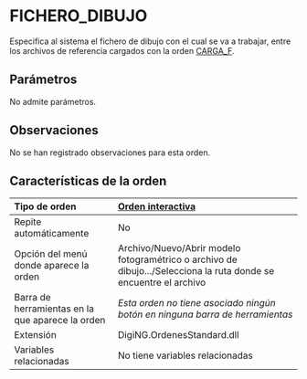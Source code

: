 # FICHERO\_DIBUJO

Especifica al sistema el fichero de dibujo con el cual se va a trabajar, entre los archivos de referencia cargados con la orden [CARGA\_F](CARGA_F.html).

## Parámetros

No admite parámetros.

## Observaciones

No se han registrado observaciones para esta orden.

## Características de la orden

| Tipo de orden | [Orden interactiva]() |
| :--- | :--- |
| Repite automáticamente | No |
| Opción del menú donde aparece la orden | Archivo/Nuevo/Abrir modelo fotogramétrico o archivo de dibujo.../Selecciona la ruta donde se encuentre el archivo |
| Barra de herramientas en la que aparece la orden | _Esta orden no tiene asociado ningún botón en ninguna barra de herramientas_ |
| Extensión | DigiNG.OrdenesStandard.dll |
| Variables relacionadas | No tiene variables relacionadas |

